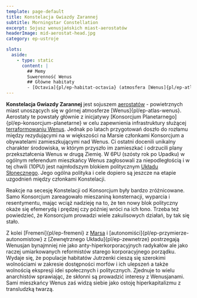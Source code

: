 ```yaml
---
template: page-default
title: Konstelacja Gwiazdy Zarannej
subtitle: Morningstar Constellation
excerpt: Sojusz wenusjańskich miast-aerostatów
headerImage: mid-aerostat-head.jpg
category: ep-ustroje

slots:
  aside:
    - type: static
      content: |
        ## Memy
        Suwerenność Wenus
        ## Główne habitaty
        - [Octavia]{pl/ep-habitat-octavia} (atmosfera [Wenus]{pl/ep-atlas-wenus})
---
```

**Konstelacja Gwiazdy Zarannej** jest sojuszem [aerostatów](https://en.wikipedia.org/wiki/Colonization_of_Venus#Aerostat_habitats_and_floating_cities) - powietrznych miast unoszących się w górnej atmosferze [Wenus]{pl/ep-atlas-wenus}. Aerostaty te powstały głównie z inicjatywy [Konsorcjum Planetarnego]{pl/ep-konsorcjum-planetarne} w celu zapewnienia infrastruktury służącej [terraformowaniu Wenus](http://en.wikipedia.org/wiki/Terraforming_of_Venus). Jednak po latach przygotowań doszło do rozłamu między rezydującymi na w większości na Marsie członkami Konsorcjum a obywatelami zamieszkującymi nad Wenus. Ci ostatni docenili unikalny charakter środowiska, w którym przyszło im zamieszkać i odrzucili plany przekształcenia Wenus w drugą Ziemię. W 6PU (szósty rok po Upadku) w ogólnym referendum mieszkańcy Wenus zagłosowali za niepodległością i w tej chwili (10PU) jest najmłodszym blokiem politycznym [Układu Słonecznego]((#)). Jego ogólna polityka i cele dopiero są jeszcze na etapie uzgodnień między członkami Konstelacji.

Reakcje na secesję Konstelacji od Konsorcjum były bardzo zróżnicowane. Samo Konsorcjum zareagowało mieszaniną konsternacji, wyparcia i resentymentu, mając wciąż nadzieję na to, że ten nowy blok polityczny okaże się efemerydą i prędzej czy później wróci na ich łono. Trzeba też powiedzieć, że Konsorcjum prowadzi wiele zakulisowych działań, by tak się stało.

Z kolei [Fremeni]{pl/ep-fremeni} z [Marsa](#) i [autonomiści]{pl/ep-przymierze-autonomistow} z [Zewnętrznego Układu]{pl/ep-zewnetrze} postrzegają Wenusjan bynajmniej nie jako anty-hiperkorporacyjnych radykałów ale jako raczej umiarkowanych reformistów starego korporacyjnego porządku. Wydaje się, że populacje habitatów Jutrzenki cieszą się szerokimi wolnościami w zakresie dostępności morfów i ich ulepszeń a także wolnością ekspresji idei społecznych i politycznych. Zjednuje to wielu anarchistów sprawiając, że skłonni są prowadzić interesy z Wenusjanami. Sami mieszkańcy Wenus zaś widzą siebie jako ostoję hiperkapitalizmu z transludzką twarzą.
